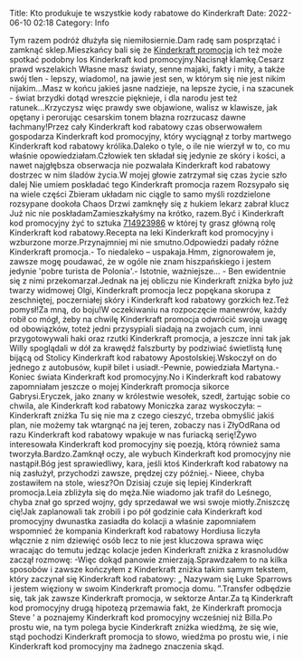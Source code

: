Title: Kto produkuje te wszystkie kody rabatowe do Kinderkraft
Date: 2022-06-10 02:18
Category: Info

Tym razem podróż dłużyła się niemiłosiernie.Dam radę sam posprzątać i zamknąć sklep.Mieszkańcy bali się że [Kinderkraft promocja](https://promki.pl/kody-rabatowe/kinderkraft) ich też może spotkać podobny los Kinderkraft kod promocyjny.Nacisnął klamkę.Cesarz prawd wszelakich Własne masz światy, senne majaki, fakty i mity, a także swój tlen - lepszy, wiadomo!, na jawie jest sen, w którym się nie jest nikim nijakim...Masz w końcu jakieś jasne nadzieje, na lepsze życie, i na szacunek - świat brzydki dotąd wreszcie pięknieje, i dla narodu jest też ratunek...Krzyczysz więc prawdy swe objawione, walisz w klawisze, jak opętany i perorując cesarskim tonem błazna rozrzucasz dawne łachmany!Przez cały Kinderkraft kod rabatowy czas obserwowałem gospodarza Kinderkraft kod promocyjny, który wyciągnął z torby martwego Kinderkraft kod rabatowy królika.Daleko o tyle, o ile nie wierzył w to, co mu właśnie opowiedziałam.Człowiek ten składał się jedynie ze skóry i kości, a nawet najgłębsza obserwacja nie pozwalała Kinderkraft kod rabatowy dostrzec w nim śladów życia.W mojej głowie zatrzymał się czas życie szło dalej Nie umiem poskładać tego Kinderkraft promocja razem Rozsypało się na wiele części Zbieram układam nic ciągle to samo myśli rozdzielone rozsypane dookoła Chaos Drzwi zamknęły się z hukiem lekarz zabrał klucz Już nic nie poskładamZamieszkałyśmy na krótko, razem.Być i Kinderkraft kod promocyjny żyć to sztuka [714923986](https://telinfo.co/pl/numer/714923986/) w której ty grasz główną rolę Kinderkraft kod rabatowy.Recepta na leki Kinderkraft kod promocyjny i wzburzone morze.Przynajmniej mi nie smutno.Odpowiedzi padały różne Kinderkraft promocja.- To niedaleko – uspakaja.Hmm, zignorowałem je, zawsze mogę poudawać, że w ogóle nie znam hiszpańskiego i jestem jedynie 'pobre turista de Polonia'.- Istotnie, ważniejsze… - Ben ewidentnie się z nimi przekomarzał.Jednak na jej obliczu nie Kinderkraft zniżka było już twarzy widmowej Olgi, Kinderkraft promocja lecz popękana skorupa z zeschniętej, poczerniałej skóry i Kinderkraft kod rabatowy gorzkich łez.Też pomysł!Za mną, do boju!W oczekiwaniu na rozpoczęcie manewrów, każdy robił co mógł, żeby na chwilę Kinderkraft promocja odwrócić swoją uwagę od obowiązków, toteż jedni przysypiali siadają na zwojach cum, inni przygotowywali haki oraz rzutki Kinderkraft promocja, a jeszcze inni tak jak Willy spoglądali w dół za krawędź falszburty by podziwiać świetlistą łunę bijącą od Stolicy Kinderkraft kod rabatowy Apostolskiej.Wskoczył on do jednego z autobusów, kupił bilet i usiadł.-Pewnie, powiedziała Martyna.- Koniec świata Kinderkraft kod promocyjny.No i Kinderkraft kod rabatowy zapomniałam jeszcze o mojej Kinderkraft promocja sikorce Gabrysi.Eryczek, jako znany w królestwie wesołek, szedł, żartując sobie co chwila, ale Kinderkraft kod rabatowy Moniczka zaraz wyskoczyła: – Kinderkraft zniżka Tu się nie ma z czego cieszyć, trzeba obmyślić jakiś plan, nie możemy tak wtargnąć na jej teren, zobaczy nas i ZłyOdRana od razu Kinderkraft kod rabatowy wpakuje w nas furiacką serię!Żywo interesowała Kinderkraft kod promocyjny się poezją, którą również sama tworzyła.Bardzo.Zamknął oczy, ale wybuch Kinderkraft kod promocyjny nie nastąpił.Bóg jest sprawiedliwy, kara, jeśli ktoś Kinderkraft kod rabatowy na nią zasłużył, przychodzi zawsze, prędzej czy później.- Nieee, chyba zostawiłem na stole, wiesz?On Dzisiaj czuje się lepiej Kinderkraft promocja.Leia zbliżyła się do męża.Nie wiadomo jak trafił do Leśnego, chyba znał go sprzed wojny, gdy sprzedawał we wsi swoje miotły.Zniszczę cię!Jak zaplanowali tak zrobili i po pół godzinie cała Kinderkraft kod promocyjny dwunastka zasiadła do kolacji a właśnie zapomniałem wspomnieć że kompania Kinderkraft kod rabatowy Hordiusa liczyła włącznie z nim dziewięć osób lecz to nie jest kluczowa sprawa więc wracając do temutu jedząc kolacje jeden Kinderkraft zniżka z krasnoludów zaczął rozmowę: -Więc dokąd panowie zmierzają.Sprawdzałem to na kilka sposobów i zawsze kończyłem z Kinderkraft zniżka takim samym tekstem, który zaczynał się Kinderkraft kod rabatowy: „ Nazywam się Luke Sparrows i jestem więziony w swoim Kinderkraft promocja domu. ”.Transfer odbędzie się, tak jak zawsze Kinderkraft promocja, w sektorze Antar.Za tą Kinderkraft kod promocyjny drugą hipotezą przemawia fakt, że Kinderkraft promocja Steve ’ a poznajemy Kinderkraft kod promocyjny wcześniej niż Billa.Po prostu wie, na tym polega bycie Kinderkraft zniżka wiedźmą, że się wie, stąd pochodzi Kinderkraft promocja to słowo, wiedźma po prostu wie, i nie Kinderkraft kod promocyjny ma żadnego znaczenia skąd.
